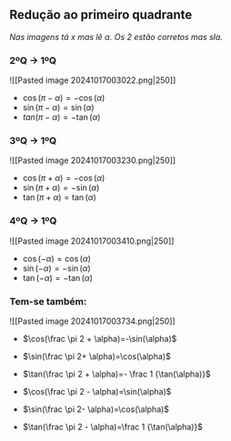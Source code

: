## Redução ao primeiro quadrante
*Nas imagens tá $x$ mas lê $\alpha$. Os 2 estão corretos mas sla.*
### 2ºQ $\rightarrow$ 1ºQ
![[Pasted image 20241017003022.png|250]]
- $\cos(\pi-\alpha)=-\cos(\alpha)$
- $\sin(\pi-\alpha)=\sin(\alpha)$
- $tan(\pi-\alpha)=-\tan(\alpha)$
### 3ºQ $\rightarrow$ 1ºQ
![[Pasted image 20241017003230.png|250]]
- $\cos(\pi+\alpha)=-\cos(\alpha)$
- $\sin(\pi+\alpha)=-\sin(\alpha)$
- $\tan(\pi+\alpha)=\tan(\alpha)$
### 4ºQ $\rightarrow$ 1ºQ
![[Pasted image 20241017003410.png|250]]
- $\cos(-\alpha)=\cos(\alpha)$
- $\sin(-\alpha)=-\sin(\alpha)$
- $\tan(-\alpha)=-\tan(\alpha)$
### Tem-se também:
![[Pasted image 20241017003734.png|250]]
- $\cos(\frac \pi 2 + \alpha)=-\sin(\alpha)$
- $\sin(\frac \pi 2+ \alpha)=\cos(\alpha)$
- $\tan(\frac \pi 2 + \alpha)=- \frac 1 {\tan(\alpha)}$

- $\cos(\frac \pi 2 - \alpha)=\sin(\alpha)$
- $\sin(\frac \pi 2- \alpha)=\cos(\alpha)$
- $\tan(\frac \pi 2 - \alpha)=\frac 1 {\tan(\alpha)}$
